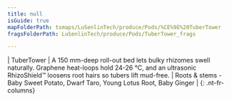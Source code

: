 ```yaml
---
title: null
isGuide: true
mapFolderPath: tsmaps/LuSenlinTech/produce/Pods/%CE%9E%20TuberTower
fragsFolderPath: LuSenlinTech/produce/Pods/TuberTower_frags

---
```



<!-- tsGuideRenderComment {"guide":{"id":"y1Y4rA04R","path":"LuSenlinTech/produce/Pods","fragmentFolderPath":"LuSenlinTech/produce/Pods/TuberTower_frags"},"fragment":{"id":"y1Y4rA04R","topLevelMapKey":"wkPL1J00M3","mapKeyChain":"wkPL1J00M3","guideID":"y1Y4rA1aB","guidePath":"c:/GitHub/MuddySpud/MuddySpud.github.io/tsmaps/LuSenlinTech/produce/Pods/TuberTower.tspod","chartKey":"wkPL1J00M3","isLeaf":false,"options":[{"id":"y1Y4rF24g","option":"TuberTower - a deeper look","order":1,"isAncillary":true}]}} -->

| TuberTower | A 150 mm-deep roll-out bed lets bulky rhizomes swell naturally. Graphene heat-loops hold 24-26 °C, and an ultrasonic RhizoShield™ loosens root hairs so tubers lift mud-free. | Roots & stems - Baby Sweet Potato, Dwarf Taro, Young Lotus Root, Baby Ginger |
{: .nt-fr-columns}
